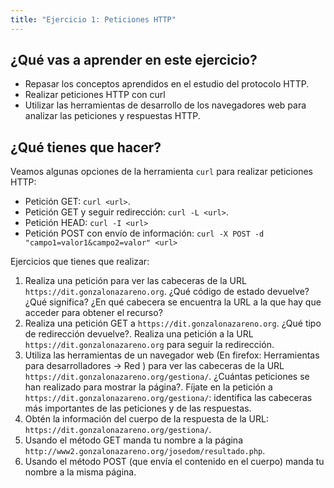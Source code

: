 ```yaml
---
title: "Ejercicio 1: Peticiones HTTP"
---
```


## ¿Qué vas a aprender en este ejercicio?

* Repasar los conceptos aprendidos en el estudio del protocolo HTTP. 
* Realizar peticiones HTTP con curl
* Utilizar las herramientas de desarrollo de los navegadores web para analizar las peticiones y respuestas HTTP.

## ¿Qué tienes que hacer?

Veamos algunas opciones de la herramienta `curl` para realizar peticiones HTTP:

* Petición GET: `curl <url>`.
* Petición GET y seguir redirección: `curl -L <url>`.
* Petición HEAD: `curl -I <url>`
* Petición POST con envío de información: `curl -X POST -d "campo1=valor1&campo2=valor" <url>`

Ejercicios que tienes que realizar:

1. Realiza una petición para ver las cabeceras de la URL `https://dit.gonzalonazareno.org`.
	¿Qué código de estado devuelve? ¿Qué significa? ¿En qué cabecera se encuentra la URL a la que hay que acceder para obtener el recurso?
2. Realiza una petición GET a `https://dit.gonzalonazareno.org`. ¿Qué tipo de redirección devuelve?. Realiza una petición a la URL `https://dit.gonzalonazareno.org` para seguir la redirección.
3. Utiliza las herramientas de un navegador web (En firefox: Herramientas para desarrolladores -> Red ) para ver las cabeceras de la URL `https://dit.gonzalonazareno.org/gestiona/`.
	¿Cuántas peticiones se han realizado para mostrar la página?. Fíjate en la petición a `https://dit.gonzalonazareno.org/gestiona/`: identifica las cabeceras más importantes de las peticiones y de las respuestas.
4. Obtén la información del cuerpo de la respuesta de la URL: `https://dit.gonzalonazareno.org/gestiona/`.
5. Usando el método GET manda tu nombre a la página `http://www2.gonzalonazareno.org/josedom/resultado.php`.
6. Usando el método POST (que envía el contenido en el cuerpo) manda tu nombre a la misma página.

